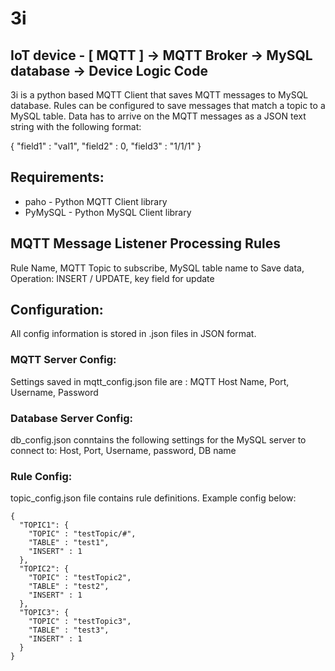 # 3i
## IoT device - [ MQTT ] -> MQTT Broker ->  MySQL database -> Device Logic Code

3i is a python based MQTT Client that saves MQTT messages to MySQL database. Rules can be configured to save messages that match a topic to a MySQL table. Data has to arrive on the MQTT messages as a JSON text string with the following format:

{ "field1" : "val1", "field2" : 0, "field3" : "1/1/1" }

## Requirements:

*   paho - Python MQTT Client library
*   PyMySQL - Python MySQL Client library

## MQTT Message Listener Processing Rules

Rule Name, MQTT Topic to subscribe, MySQL table name to Save data, Operation: INSERT / UPDATE, key field for update

## Configuration:

All config information is stored in .json files in JSON format.

### MQTT Server Config:

Settings saved in mqtt_config.json file are : MQTT Host Name, Port, Username, Password

### Database Server Config:

db_config.json conntains the following settings for the MySQL server to connect to: Host, Port, Username, password, DB name

### Rule Config:

topic_config.json file contains rule definitions. Example config below:

    {
      "TOPIC1": {
        "TOPIC" : "testTopic/#",
        "TABLE" : "test1",
        "INSERT" : 1
      },
      "TOPIC2": {
        "TOPIC" : "testTopic2",
        "TABLE" : "test2",
        "INSERT" : 1
      },
      "TOPIC3": {
        "TOPIC" : "testTopic3",
        "TABLE" : "test3",
        "INSERT" : 1
      }
    }
